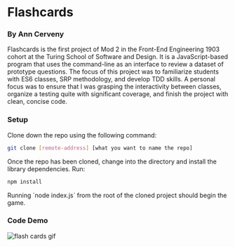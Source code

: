 <h1>Flashcards</h1>
<h3>By Ann Cerveny</h3>

<p>Flashcards is the first project of Mod 2 in the Front-End Engineering 1903 cohort at the Turing School of Software and Design. It is a JavaScript-based program that uses the command-line as an interface to review a dataset of prototype questions. The focus of this project was to familiarize students with ES6 classes, SRP methodology, and develop TDD skills. A personal focus was to ensure that I was grasping the interactivity between classes, organize a testing quite with significant coverage, and finish the project with clean, concise code.</p>

<h3>Setup</h3>

<p>Clone down the repo using the following command:</p>

```bash
git clone [remote-address] [what you want to name the repo]
```

<p>Once the repo has been cloned, change into the directory and install the library dependencies. Run:</p>

```bash
npm install
```

<p>Running `node index.js` from the root of the cloned project should begin the game.</p>

<h3>Code Demo</h3>

![flash cards gif](https://media.giphy.com/media/kEEvcXj54Xna3Ci0oR/giphy.gif)
